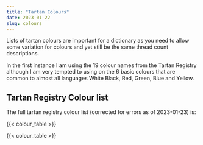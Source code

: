 ```yaml
---
title: "Tartan Colours"
date: 2023-01-22
slug: colours
---
```


Lists of tartan colours are important for a dictionary as you need to allow some variation for colours and yet still be the same thread count descriptions.

In the first instance I am using the 19 colour names from the Tartan Registry although I am very tempted to using on the 6 basic colours that are common to almost all languages White Black, Red, Green, Blue and Yellow.

## Tartan Registry Colour list
The full tartan registry colour list (corrected for errors as of 2023-01-23) is:

{{< colour_table >}}

{{< colour_table >}}
